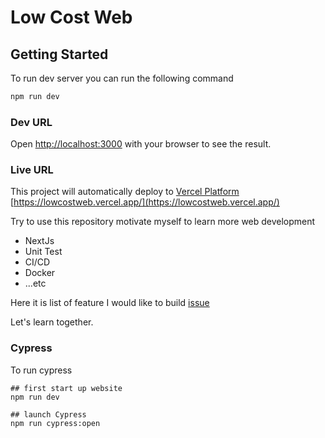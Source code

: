 # Low Cost Web

## Getting Started
To run dev server you can run the following command

```bash
npm run dev
```

### Dev URL
Open [http://localhost:3000](http://localhost:3000) with your browser to see the result.

### Live URL
This project will automatically deploy to  [Vercel Platform](https://vercel.com/) 
[https://lowcostweb.vercel.app/](https://lowcostweb.vercel.app/)  

Try to use this repository motivate myself to learn more web development
- NextJs
- Unit Test
- CI/CD
- Docker
- ...etc 

Here it is list of feature I would like to build [issue](https://github.com/sharechiwai/lowcostweb/issues)  

Let's learn together.

### Cypress
To run cypress
```
## first start up website
npm run dev

## launch Cypress
npm run cypress:open
```
